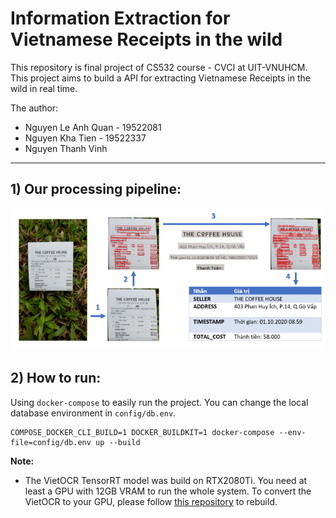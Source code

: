 # Information Extraction for Vietnamese Receipts in the wild

This repository is final project of CS532 course - CVCI at UIT-VNUHCM. This project aims to build a API for extracting Vietnamese Receipts in the wild in real time. 

The author:
- Nguyen Le Anh Quan - 19522081
- Nguyen Kha Tien - 19522337
- Nguyen Thanh Vinh

____
## 1) Our processing pipeline:  

![](images/receiptpipeline.PNG)

## 2) How to run: 
Using ```docker-compose``` to easily run the project. You can change the local database environment in ```config/db.env```.
```
COMPOSE_DOCKER_CLI_BUILD=1 DOCKER_BUILDKIT=1 docker-compose --env-file=config/db.env up --build
```

**Note:**
- The VietOCR TensorRT model was build on RTX2080Ti. You need at least a GPU with 12GB VRAM to run the whole system. To convert the VietOCR to your GPU, please follow [this repository](https://github.com/NNDam/vietocr-tensorrt) to rebuild.
